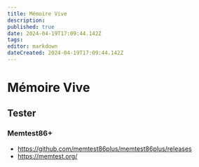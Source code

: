 ```yaml
---
title: Mémoire Vive
description: 
published: true
date: 2024-04-19T17:09:44.142Z
tags: 
editor: markdown
dateCreated: 2024-04-19T17:09:44.142Z
---
```


# Mémoire Vive

## Tester

### Memtest86+
- <https://github.com/memtest86plus/memtest86plus/releases>
- <https://memtest.org/>
